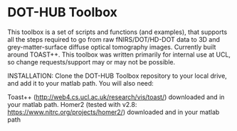 # DOT-HUB Toolbox
This toolbox is a set of scripts and functions (and examples), that supports all the steps required to go from raw fNIRS/DOT/HD-DOT data to 3D and grey-matter-surface diffuse optical tomography images. Currently built around TOAST++. This toolbox was written primarily for internal use at UCL, so change requests/support may or may not be possible.

INSTALLATION:
Clone the DOT-HUB Toolbox repository to your local drive, and add it to your matlab path.  You will also need: 

Toast++ (http://web4.cs.ucl.ac.uk/research/vis/toast/) downloaded and in your matlab path.
Homer2 (tested with v2.8: https://www.nitrc.org/projects/homer2/) downloaded and in your matlab path 


